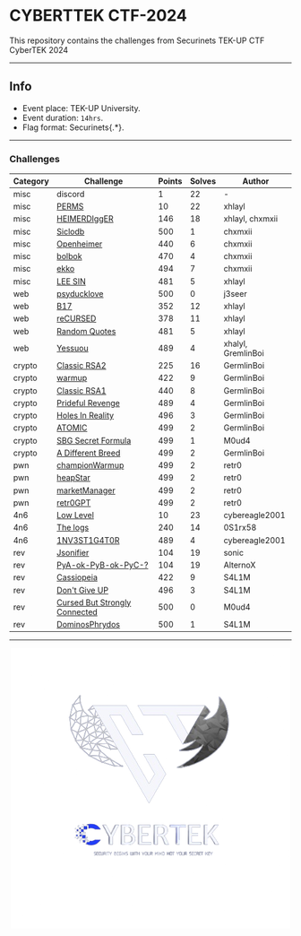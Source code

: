 # CYBERTTEK CTF-2024

This repository contains the challenges from Securinets TEK-UP CTF CyberTEK 2024

---
## Info
- Event place: TEK-UP University.
- Event duration: `14hrs`.
- Flag format: Securinets{.*}.
___

### Challenges

| Category   | Challenge        | Points | Solves |  Author |
|------------|------------------|--------|--------|---------|
|   misc     |    discord       |   1    |   22   |    -    |
|   misc     |    [PERMS](challenges/misc/PERMS)         |   10   |   22   | xhlayl |
|   misc     |    [HEIMERDIggER](challenges/misc/heimerdigger)  |  146   |   18   | xhlayl, chxmxii |
|   misc     |    [Siclodb](challenges/misc/siclodb)       |  500   |   1    | chxmxii |
|   misc     |    [Openheimer](challenges/misc/openheimer)    |  440   |   6    | chxmxii |
|   misc     |    [bolbok](challenges/misc/bolbok)        |  470   |   4    | chxmxii |
|   misc     |    [ekko](challenges/misc/ekko)          |  494   |   7    | chxmxii |
|   misc     |    [LEE SIN](challenges/misc/LEE%20SIN)       |  481   |   5    | xhlayl |
|   web      |    [psyducklove](challenges/web/psyducklove)   |  500   |   0    | j3seer  |
|   web      |    [B17](challenges/web/B17)           |  352   |   12   | xhlayl |
|   web      |    [reCURSED](challenges/web/reCURSED)      |  378   |   11   | xhlayl |
|   web      |    [Random Quotes](challenges/web/Random%20Quotes) |  481   |   5    | xhlayl |
|   web      |    [Yessuou](challenges/web/Yessuou)       |  489   |   4    | xhalyl, GremlinBoi|
|   crypto   |    [Classic RSA2](challenges/crypto/Classic%20RSA2)  |  225   |   16   | GermlinBoi|
|   crypto   |    [warmup](challenges/crypto/warmup)        |  422   |   9    | GermlinBoi| 
|   crypto   |    [Classic RSA1](challenges/crypto/Classic_RSA_1) |  440   |   8    | GermlinBoi|
|   crypto   | [Prideful Revenge](challenges/crypto/Prideful%20Revenge) |  489   |   4    | GermlinBoi|
|   crypto   | [Holes In Reality](challenges/crypto/Holes%20In%20Reality) |  496   |   3    | GermlinBoi|
|   crypto   | [ATOMIC](challenges/crypto/ATOMIC)           |  499   |   2    | GermlinBoi|
|   crypto   | [SBG Secret Formula](challenges/crypto/SBG_Secret_Formula) |  499   |   1    | M0ud4|
|   crypto   | [A Different Breed](challenges/crypto/A%20Different%20Breed) |  499   |   2    | GermlinBoi|   
|   pwn      | [championWarmup](challenges/pwn/championWarmup)   |  499   |   2    | retr0|
|   pwn      | [heapStar](challenges/pwn/heapStar)         |  499   |   2    | retr0|
|   pwn      | [marketManager](challenges/pwn/marketManager)    |  499   |   2    | retr0|
|   pwn      | [retr0GPT](challenges/pwn/retr0GPT)         |  499   |   2    | retr0|
|   4n6      | [Low Level](challenges/4n6/Low_Level)        |  10    |   23   | cybereagle2001|
|   4n6      | [The logs](challenges/4n6/The_logs)         |  240   |   14   | 0S1rx58|
|   4n6      | [1NV3ST1G4T0R](challenges/4n6/1NV3ST1G4T0R)     |  489   |   4    | cybereagle2001|
|   rev      | [Jsonifier](challenges/reverse/)        |  104   |   19   | sonic|
|   rev      | [PyA-ok-PyB-ok-PyC-?](challenges/reverse/) | 104 |   19   | AlternoX|
|   rev      | [Cassiopeia](challenges/reverse/Cassiopeia)       |  422   |   9    | S4L1M|
|   rev      | [Don't Give UP](challenges/reverse/Dont%20Give%20UP)    |  496   |   3    | S4L1M|
|   rev      | [Cursed But Strongly Connected](challenges/reverse/Cursed_But_Strongly_Connected) | 500 | 0 | M0ud4|
|   rev      | [DominosPhrydos](challenges/reverse/DominosPhrydos) | 500 | 1 | S4L1M |


---
<p align="center">
  <img src="./logo.png" />
</p>   
